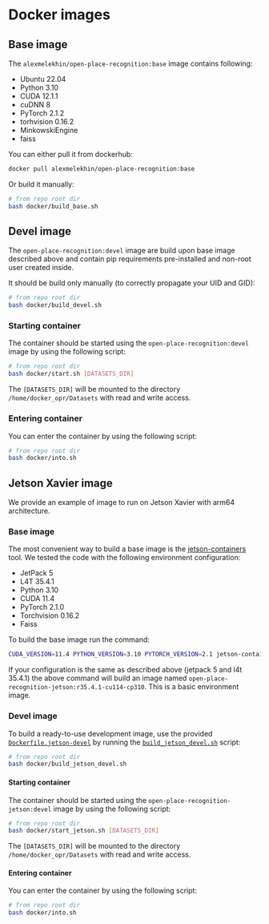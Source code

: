 # Docker images

## Base image

The `alexmelekhin/open-place-recognition:base` image contains following:

- Ubuntu 22.04
- Python 3.10
- CUDA 12.1.1
- cuDNN 8
- PyTorch 2.1.2
- torhvision 0.16.2
- MinkowskiEngine
- faiss

You can either pull it from dockerhub:

```bash
docker pull alexmelekhin/open-place-recognition:base
```

Or build it manually:

```bash
# from repo root dir
bash docker/build_base.sh
```

## Devel image

The `open-place-recognition:devel` image are build upon base image described above and contain pip requirements pre-installed and non-root user created inside.

It should be build only manually (to correctly propagate your UID and GID):

```bash
# from repo root dir
bash docker/build_devel.sh
```

### Starting container

The container should be started using the `open-place-recognition:devel` image by using the following script:

```bash
# from repo root dir
bash docker/start.sh [DATASETS_DIR]
```

The `[DATASETS_DIR]` will be mounted to the directory `/home/docker_opr/Datasets` with read and write access.

### Entering container

You can enter the container by using the following script:

```bash
# from repo root dir
bash docker/into.sh
```

## Jetson Xavier image

We provide an example of image to run on Jetson Xavier with arm64 architecture.

### Base image

The most convenient way to build a base image is the [jetson-containers](https://github.com/dusty-nv/jetson-containers) tool.
We tested the code with the following environment configuration:

- JetPack 5
- L4T 35.4.1
- Python 3.10
- CUDA 11.4
- PyTorch 2.1.0
- Torchvision 0.16.2
- Faiss

To build the base image run the command:

```bash
CUDA_VERSION=11.4 PYTHON_VERSION=3.10 PYTORCH_VERSION=2.1 jetson-containers build --name=open-place-recognition-jetson pytorch torchvision:0.16.2  faiss
```

If your configuration is the same as described above (jetpack 5 and l4t 35.4.1) the above command will build an image named `open-place-recognition-jetson:r35.4.1-cu114-cp310`.
This is a basic environment image.

### Devel image

To build a ready-to-use development image, use the provided [`Dockerfile.jetson-devel`](Dockerfile.jetson-devel) by running the [`build_jetson_devel.sh`](build_jetson_devel.sh) script:

```bash
# from repo root dir
bash docker/build_jetson_devel.sh
```

#### Starting container

The container should be started using the `open-place-recognition-jetson:devel` image by using the following script:

```bash
# from repo root dir
bash docker/start_jetson.sh [DATASETS_DIR]
```

The `[DATASETS_DIR]` will be mounted to the directory `/home/docker_opr/Datasets` with read and write access.

#### Entering container

You can enter the container by using the following script:

```bash
# from repo root dir
bash docker/into.sh
```
